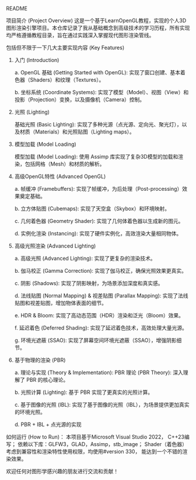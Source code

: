 README

项目简介 (Project Overview)
这是一个基于LearnOpenGL教程，实现的个人3D图形渲染引擎项目。本仓库记录了我从基础概念到高级技术的学习历程，所有实现均严格遵循教程目录，旨在通过实践深入掌握现代图形渲染管线。

包括但不限于一下几大主要实现内容 (Key Features)
1. 入门 (Introduction)
   
   a. OpenGL 基础 (Getting Started with OpenGL): 实现了窗口创建、基本着色器（Shaders）和纹理（Textures）。
   
   b. 坐标系统 (Coordinate Systems): 实现了模型（Model）、视图（View）和投影（Projection）变换，以及摄像机（Camera）控制。

2. 光照 (Lighting)
   
   基础光照 (Basic Lighting): 实现了多种光源（点光源、定向光、聚光灯），以及材质（Materials）和光照贴图（Lighting maps）。

3. 模型加载 (Model Loading)
   
   模型加载 (Model Loading): 使用 Assimp 库实现了复杂3D模型的加载和渲染，包括网格（Mesh）和材质的解析。

4. 高级OpenGL特性 (Advanced OpenGL)
   
   a. 帧缓冲 (Framebuffers): 实现了帧缓冲，为后处理（Post-processing）效果奠定基础。
   
   b. 立方体贴图 (Cubemaps): 实现了天空盒（Skybox）和环境映射。
   
   c. 几何着色器 (Geometry Shader): 实现了几何体着色器以生成新的图元。
   
   d. 实例化渲染 (Instancing): 实现了硬件实例化，高效渲染大量相同物体。

5. 高级光照渲染 (Advanced Lighting)
    
   a. 高级光照 (Advanced Lighting): 实现了更复杂的渲染技术。
   
   b. 伽马校正 (Gamma Correction): 实现了伽马校正，确保光照效果更真实。
   
   c. 阴影 (Shadows): 实现了阴影映射，为场景添加深度和真实感。
   
   d. 法线贴图 (Normal Mapping) & 视差贴图 (Parallax Mapping): 实现了法线贴图和视差贴图，增加物体表面的细节。
   
   e. HDR & Bloom: 实现了高动态范围（HDR）渲染和泛光（Bloom）效果。
   
   f. 延迟着色 (Deferred Shading): 实现了延迟着色技术，高效处理大量光源。
   
   g. 环境光遮蔽 (SSAO): 实现了屏幕空间环境光遮蔽（SSAO），增强阴影细节。

6. 基于物理的渲染 (PBR)
   
   a. 理论与实现 (Theory & Implementation): PBR 理论 (PBR Theory): 深入理解了 PBR 的核心理论。
   
   b. 光照计算 (Lighting): 基于 PBR 实现了更真实的光照计算。
   
   c. 基于图像的光照 (IBL): 实现了基于图像的光照（IBL），为场景提供更加真实的环境光照。
   
   d. PBR + IBL + 点光源的实现
    
如何运行 (How to Run)：
本项目基于Microsoft Visual Studio 2022， C++23编写；
依赖以下库：GLFW3，GLAD，Assimp，stb_image；
Shader（着色器）考虑到兼容性和渲染特性使用权限，均使用#version 330， 能达到一个不错的渲染效果。

欢迎任何对图形学感兴趣的朋友进行交流和贡献！
